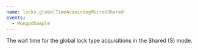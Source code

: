 ```yaml
---
name: locks.globalTimeAcquiringMicrosShared
events:
  - MongodSample
---
```


The wait time for the global lock type acquisitions in the Shared (S) mode.